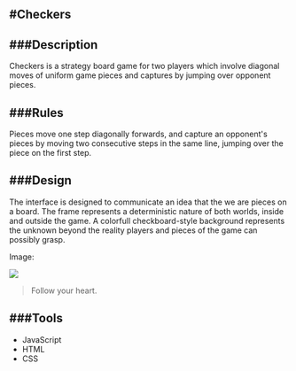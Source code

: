 #Checkers
--------

###Description
----
Checkers is a strategy board game for two players which involve diagonal moves of uniform game pieces and captures by jumping over opponent pieces.

###Rules
----
Pieces move one step diagonally forwards, and capture an opponent's pieces by moving two consecutive steps in the same line, jumping over the piece on the first step.

###Design
----
The interface is designed to communicate an idea that the we are pieces on a board. The frame represents a deterministic nature of both worlds, inside and outside the game. A colorfull checkboard-style background represents the unknown beyond the reality players and pieces of the game can possibly grasp.

Image:

![](https://pandao.github.io/editor.md/examples/images/4.jpg)

> Follow your heart.

###Tools
----
* JavaScript
* HTML
* CSS
